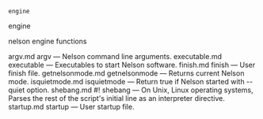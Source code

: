 

	
	engine

engine

nelson engine functions


argv.md argv</a> &#8212; <span class = "refentry-description">Nelson command line arguments.
executable.md executable</a> &#8212; <span class = "refentry-description">Executables to start Nelson software.
finish.md finish</a> &#8212; <span class = "refentry-description">User finish file.
getnelsonmode.md getnelsonmode</a> &#8212; <span class = "refentry-description">Returns current Nelson mode.
isquietmode.md isquietmode</a> &#8212; <span class = "refentry-description">Return true if Nelson started with --quiet option.
shebang.md #! shebang</a> &#8212; <span class = "refentry-description">On Unix, Linux operating systems, Parses the rest of the script's initial line as an interpreter directive.
startup.md startup</a> &#8212; <span class = "refentry-description">User startup file.



